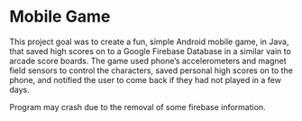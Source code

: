 # Mobile Game
 This project goal was to create a fun, simple Android mobile game, in Java, that saved high scores on to a Google Firebase Database in a similar vain to arcade score boards. The game used phone’s accelerometers and magnet field sensors to control the characters, saved personal high scores on to the phone, and notified the user to come back if they had not played in a few days.

Program may crash due to the removal of some firebase information.
